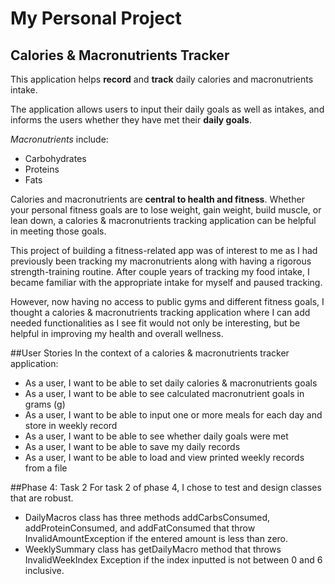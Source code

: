 # My Personal Project

## Calories & Macronutrients Tracker

This application helps **record** and **track** daily calories and macronutrients intake.

The application allows users to input their daily goals as well as intakes, 
and informs the users whether they have met their **daily goals**. 

*Macronutrients* include:
- Carbohydrates
- Proteins
- Fats

Calories and macronutrients are **central to health and fitness**. 
Whether your personal fitness goals are to lose weight, gain weight, build muscle, or lean down, 
a calories & macronutrients tracking application can be helpful in meeting those goals. 

This project of building a fitness-related app was of interest to me as I had previously 
been tracking my macronutrients along with having a rigorous strength-training routine. After couple years of tracking 
my food intake, I became familiar with the appropriate intake for myself and paused tracking. 

However, now having no access to public gyms and different fitness goals, I thought a calories & macronutrients 
tracking application where I can add needed functionalities as I see fit would not only be interesting, but be 
helpful in improving my health and overall wellness. 

##User Stories
In the context of a calories & macronutrients tracker application: 
- As a user, I want to be able to set daily calories & macronutrients goals
- As a user, I want to be able to see calculated macronutrient goals in grams (g)
- As a user, I want to be able to input one or more meals for each day and store in weekly record
- As a user, I want to be able to see whether daily goals were met
- As a user, I want to be able to save my daily records 
- As a user, I want to be able to load and view printed weekly records from a file

##Phase 4: Task 2
For task 2 of phase 4, I chose to test and design classes that are robust. 
- DailyMacros class has three methods addCarbsConsumed, addProteinConsumed, and addFatConsumed that throw 
InvalidAmountException if the entered amount is less than zero. 
- WeeklySummary class has getDailyMacro method that throws InvalidWeekIndex Exception
if the index inputted is not between 0 and 6 inclusive. 